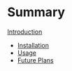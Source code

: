 # Summary

[Introduction](./intro.md)

- [Installation](./installation.md)
- [Usage](./usage.md)
- [Future Plans](./todo.md)
